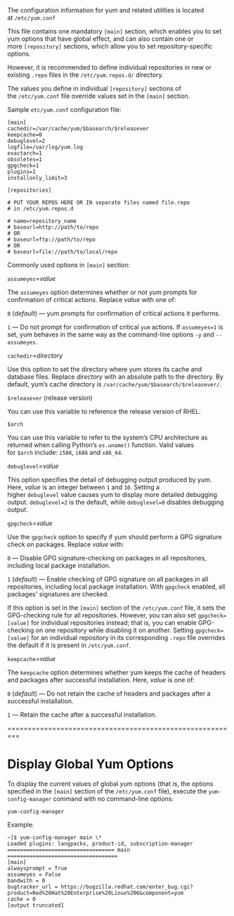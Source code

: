 

The configuration information for yum and related utilities is located at `/etc/yum.conf`

This file contains one mandatory `[main]` section, which enables you to set yum options that have global effect, and can also contain one or more `[repository]` sections, which allow you to set repository-specific options.

However, it is recommended to define individual repositories in new or existing `.repo` files in the `/etc/yum.repos.d/` directory.

The values you define in individual `[repository]` sections of the `/etc/yum.conf` file override values set in the `[main]` section.

Sample `etc/yum.conf` configuration file:

```
[main]
cachedir=/var/cache/yum/$basearch/$releasever
keepcache=0
debuglevel=2
logfile=/var/log/yum.log
exactarch=1
obsoletes=1
gpgcheck=1
plugins=1
installonly_limit=3

[repositories]

# PUT YOUR REPOS HERE OR IN separate files named file.repo
# in /etc/yum.repos.d

# name=repository_name
# baseurl=http://path/to/repo
# OR
# baseurl=ftp://path/to/repo
# OR
# baseurl=file://path/to/local/repo
```

Commonly used options in `[main]` section:

`assumeyes`=_value_

The `assumeyes` option determines whether or not yum prompts for confirmation of critical actions. Replace _value_ with one of:

`0` (_default_) — yum prompts for confirmation of critical actions it performs.

`1` — Do not prompt for confirmation of critical `yum` actions. If `assumeyes=1` is set, yum behaves in the same way as the command-line options `-y` and `--assumeyes`.


`cachedir`=_directory_

Use this option to set the directory where yum stores its cache and database files. Replace _directory_ with an absolute path to the directory. By default, yum’s cache directory is `/var/cache/yum/$basearch/$releasever/`.

`$releasever`    (release version)

You can use this variable to reference the release version of RHEL. 

`$arch`

You can use this variable to refer to the system’s CPU architecture as returned when calling Python’s `os.uname()` function. Valid values for `$arch` include: `i586`, `i686` and `x86_64`.


`debuglevel`=_value_

This option specifies the detail of debugging output produced by yum. Here, _value_ is an integer between `1` and `10`. Setting a higher `debuglevel` value causes yum to display more detailed debugging output. `debuglevel=2` is the default, while `debuglevel=0` disables debugging output.

`gpgcheck`=_value_

Use the `gpgcheck` option to specify if yum should perform a GPG signature check on packages. Replace _value_ with:

`0` — Disable GPG signature-checking on packages in all repositories, including local package installation.

`1` (_default_) — Enable checking of GPG signature on all packages in all repositories, including local package installation. With `gpgcheck` enabled, all packages' signatures are checked.

If this option is set in the `[main]` section of the `/etc/yum.conf` file, it sets the GPG-checking rule for all repositories. However, you can also set `gpgcheck=[value]` for individual repositories instead; that is, you can enable GPG-checking on one repository while disabling it on another. Setting `gpgcheck=[value]` for an individual repository in its corresponding `.repo` file overrides the default if it is present in `/etc/yum.conf`.

`keepcache`=_value_

The `keepcache` option determines whether yum keeps the cache of headers and packages after successful installation. Here, _value_ is one of:

`0` (_default_) — Do not retain the cache of headers and packages after a successful installation.

`1` — Retain the cache after a successful installation.






=========================================================

# Display Global Yum Options

To display the current values of global yum options (that is, the options specified in the `[main]` section of the `/etc/yum.conf` file), execute the `yum-config-manager` command with no command-line options:

```
yum-config-manager
```

Example:

```
~]$ yum-config-manager main \*
Loaded plugins: langpacks, product-id, subscription-manager
================================== main ===================================
[main]
alwaysprompt = True
assumeyes = False
bandwith = 0
bugtracker_url = https://bugzilla.redhat.com/enter_bug.cgi?product=Red%20Hat%20Enterprise%20Linux%206&component=yum
cache = 0
[output truncated]
```


